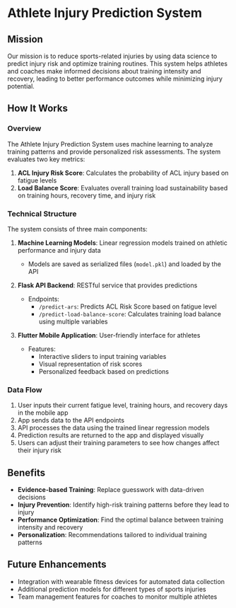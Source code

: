 # Athlete Injury Prediction System

## Mission
Our mission is to reduce sports-related injuries by using data science to predict injury risk and optimize training routines. This system helps athletes and coaches make informed decisions about training intensity and recovery, leading to better performance outcomes while minimizing injury potential.

## How It Works

### Overview
The Athlete Injury Prediction System uses machine learning to analyze training patterns and provide personalized risk assessments. The system evaluates two key metrics:

1. **ACL Injury Risk Score**: Calculates the probability of ACL injury based on fatigue levels
2. **Load Balance Score**: Evaluates overall training load sustainability based on training hours, recovery time, and injury risk

### Technical Structure
The system consists of three main components:

1. **Machine Learning Models**: Linear regression models trained on athletic performance and injury data
   - Models are saved as serialized files (`model.pkl`) and loaded by the API

2. **Flask API Backend**: RESTful service that provides predictions
   - Endpoints:
     - `/predict-ars`: Predicts ACL Risk Score based on fatigue level
     - `/predict-load-balance-score`: Calculates training load balance using multiple variables

3. **Flutter Mobile Application**: User-friendly interface for athletes
   - Features:
     - Interactive sliders to input training variables
     - Visual representation of risk scores
     - Personalized feedback based on predictions

### Data Flow
1. User inputs their current fatigue level, training hours, and recovery days in the mobile app
2. App sends data to the API endpoints
3. API processes the data using the trained linear regression models
4. Prediction results are returned to the app and displayed visually
5. Users can adjust their training parameters to see how changes affect their injury risk

## Benefits
- **Evidence-based Training**: Replace guesswork with data-driven decisions
- **Injury Prevention**: Identify high-risk training patterns before they lead to injury
- **Performance Optimization**: Find the optimal balance between training intensity and recovery
- **Personalization**: Recommendations tailored to individual training patterns

## Future Enhancements
- Integration with wearable fitness devices for automated data collection
- Additional prediction models for different types of sports injuries
- Team management features for coaches to monitor multiple athletes
